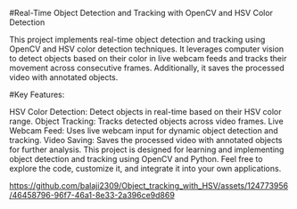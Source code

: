 #Real-Time Object Detection and Tracking with OpenCV and HSV Color Detection

This project implements real-time object detection and tracking using OpenCV and HSV color detection techniques. It leverages computer vision to detect objects based on their color in live webcam feeds and tracks their movement across consecutive frames. Additionally, it saves the processed video with annotated objects.

#Key Features:

HSV Color Detection: Detect objects in real-time based on their HSV color range.
Object Tracking: Tracks detected objects across video frames.
Live Webcam Feed: Uses live webcam input for dynamic object detection and tracking.
Video Saving: Saves the processed video with annotated objects for further analysis.
This project is designed for learning and implementing object detection and tracking using OpenCV and Python. Feel free to explore the code, customize it, and integrate it into your own applications.


https://github.com/balaji2309/Object_tracking_with_HSV/assets/124773956/46458796-96f7-46a1-8e33-2a396ce9d869

